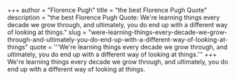+++
author = "Florence Pugh"
title = "the best Florence Pugh Quote"
description = "the best Florence Pugh Quote: We're learning things every decade we grow through, and ultimately, you do end up with a different way of looking at things."
slug = "were-learning-things-every-decade-we-grow-through-and-ultimately-you-do-end-up-with-a-different-way-of-looking-at-things"
quote = '''We're learning things every decade we grow through, and ultimately, you do end up with a different way of looking at things.'''
+++
We're learning things every decade we grow through, and ultimately, you do end up with a different way of looking at things.
